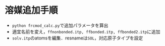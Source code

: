 # 溶媒追加手順

- `python frcmod_calc.py`で追加パラメータを算出
- 適宜名前を変え，`ffnonbonded.itp, ffbonded.itp, ffbonded2.itp`に追加
- `solv.itp`のatomsを編集．resnameは`SOL`，対応原子タイプを設定
